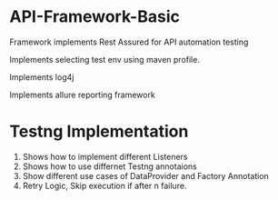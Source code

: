 # API-Framework-Basic
Framework implements Rest Assured for API automation testing

Implements selecting test env using maven profile.

Implements log4j

Implements allure reporting framework

# Testng Implementation
1. Shows how to implement different Listeners
2. Shows how to use differnet Testng annotaions
3. Show different use cases of DataProvider and Factory Annotation
4. Retry Logic, Skip execution if after n failure.
